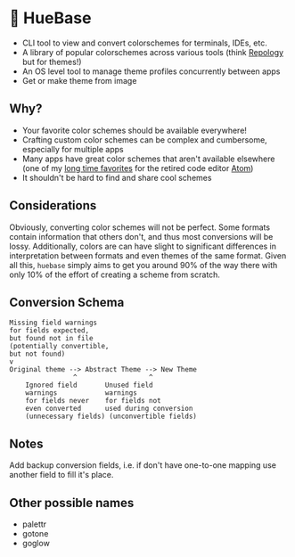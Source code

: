 # 🎨 HueBase

* CLI tool to view and convert colorschemes for terminals, IDEs, etc.
* A library of popular colorschemes across various tools (think [Repology](https://repology.org/) but for themes!)
* An OS level tool to manage theme profiles concurrently between apps
* Get or make theme from image

## Why?

* Your favorite color schemes should be available everywhere!
* Crafting custom color schemes can be complex and cumbersome, especially for multiple apps
* Many apps have great color schemes that aren't available elsewhere (one of my [long time favorites](https://github.com/muukii/jackhammer-syntax) for the retired code editor [Atom](https://github.com/atom/atom))
* It shouldn't be hard to find and share cool schemes

## Considerations

Obviously, converting color schemes will not be perfect. Some formats contain information that others don't, and thus most conversions will be lossy. Additionally, colors are can have slight to significant differences in interpretation between formats and even themes of the same format. Given all this, `huebase` simply aims to get you around 90% of the way there with only 10% of the effort of creating a scheme from scratch.

## Conversion Schema

```text
Missing field warnings
for fields expected,
but found not in file
(potentially convertible,
but not found)
v
Original theme --> Abstract Theme --> New Theme
                ^                  ^
    Ignored field       Unused field
    warnings            warnings
    for fields never    for fields not
    even converted      used during conversion
    (unnecessary fields) (unconvertible fields)
```

## Notes

Add backup conversion fields, i.e. if don't have one-to-one mapping use another
field to fill it's place.

## Other possible names

* palettr
* gotone
* goglow
